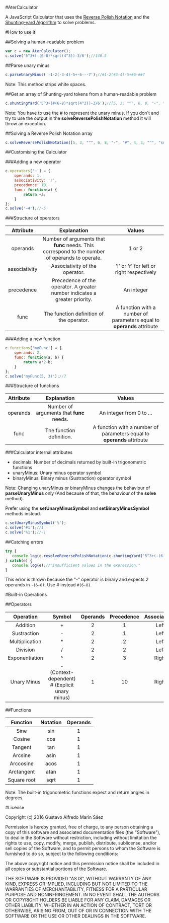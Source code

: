 #AterCalculator

A JavaScript Calculator that uses the [Reverse Polish Notation](https://en.wikipedia.org/wiki/Reverse_Polish_notation) and the [Shunting-yard Algorithm](https://en.wikipedia.org/wiki/Shunting-yard_algorithm) to solve problems.

#How to use it

##Solving a human-readable problem

```javascript
var c = new AterCalculator();
c.solve('5^3+(-(6-8)*sqrt(4^3))-3/6');//140.5
```

##Parse unary minus

```javascript
c.parseUnaryMinus('-1-2(-3-4)-5+-6---7');//#1-2(#3-4)-5+#6-##7
```

Note: This method strips white spaces.

##Get an array of Shunting-yard tokens from a human-readable problem

```javascript
c.shuntingYard('5^3+(#(6-8)*sqrt(4^3))-3/6');//[5, 3, "^", 6, 8, "-", "#", 4, 3, "^", "sqrt", "*", "+", 3, 6, "/", "-"]
```

Note: You have to use the # to represent the unary minus. If you don't and try to use the output in
the **solveReversePolishNotation** method it will throw an exception.

##Solving a Reverse Polish Notation array

```javascript
c.solveReversePolishNotation([5, 3, "^", 6, 8, "-", "#", 4, 3, "^", "sqrt", "*", "+", 3, 6, "/", "-"]);//140.5
```

##Customising the Calculator

###Adding a new operator

```javascript
c.operators['~'] = {
    operands: 1,
    associativity: 'r',
    precedence: 10,
    func: function(a) {
        return ~a;
    }
};
c.solve('~4');//-5
```

###Structure of operators

|Attribute|Explanation|Values|
|:---:|:---:|:---:|
|operands|Number of arguments that **func** needs. This correspond to the number of operands to operate.|1 or 2|
|associativity|Associativity of the operator.|'l' or 'r' for left or right respectively|
|precedence|Precedence of the operator. A greater number indicates a greater priority.|An integer|
|func|The function definition of the operator.|A function with a number of parameters equal to **operands** attribute|

###Adding a new function

```javascript
c.functions['myFunc'] = {
    operands: 2,
    func: function(a, b) {
        return a*2-b;
    }
};
c.solve('myFunc(5, 3)');//7
```

###Structure of functions

|Attribute|Explanation|Values|
|:---:|:---:|:---:|
|operands|Number of arguments that **func** needs.|An integer from 0 to ...|
|func|The function definition.|A function with a number of parameters equal to **operands** attribute|

###Calculator internal attributes

* decimals: Number of decimals returned by built-in trigonometric functions
* unaryMinus: Unary minus operator symbol
* binaryMinus: Binary minus (Sustraction) operator symbol

Note: Changing unaryMinus or binaryMinus changes the behaviour of **parseUnaryMinus** only (And because of that, 
the behaviour of the **solve** method).

Prefer using the **setUnaryMinusSymbol** and **setBinaryMinusSymbol** methods instead.

```javascript
c.setUnaryMinusSymbol('%');
c.solve('#1');//1
c.solve('%1');//-1
```

##Catching errors

```javascript
try {
   console.log(c.resolveReversePolishNotation(c.shuntingYard('5^3+(-(6-8)*sqrt(4^3))-3/6')));
} catch(e) {
   console.log(e);//"Insufficient values in the expression."
}
```

This error is thrown because the "-" operator is binary and expects 2 operands in `-(6-8)`. Use # instead `#(6-8)`.

#Built-in Operations

##Operators

|Operation|Symbol|Operands|Precedence|Associativity|
|:---:|:---:|:---:|:---:|:---:|
|Addition|+|2|1|Left|
|Sustraction|-|2|1|Left|
|Multiplication|*|2|2|Left|
|Division|/|2|2|Left|
|Exponentiation|^|2|3|Right
|Unary Minus|- (Context-dependent) <br> # (Explicit unary minus)|1|10|Right|

##Functions

|Function|Notation|Operands|
|:---:|:---:|:---:|
|Sine|sin|1|
|Cosine|cos|1|
|Tangent|tan|1|
|Arcsine|asin|1|
|Arccosine|acos|1|
|Arctangent|atan|1|
|Square root|sqrt|1|

Note: The built-in trigonometric functions expect and return angles in degrees.

#License

Copyright (c) 2016 Gustavo Alfredo Marín Sáez

Permission is hereby granted, free of charge, to any person obtaining a copy of this software and associated documentation files (the "Software"), to deal in the Software without restriction, including without limitation the rights to use, copy, modify, merge, publish, distribute, sublicense, and/or sell copies of the Software, and to permit persons to whom the Software is furnished to do so, subject to the following conditions:

The above copyright notice and this permission notice shall be included in all copies or substantial portions of the Software.

THE SOFTWARE IS PROVIDED "AS IS", WITHOUT WARRANTY OF ANY KIND, EXPRESS OR IMPLIED, INCLUDING BUT NOT LIMITED TO THE WARRANTIES OF MERCHANTABILITY, FITNESS FOR A PARTICULAR PURPOSE AND NONINFRINGEMENT. IN NO EVENT SHALL THE AUTHORS OR COPYRIGHT HOLDERS BE LIABLE FOR ANY CLAIM, DAMAGES OR OTHER LIABILITY, WHETHER IN AN ACTION OF CONTRACT, TORT OR OTHERWISE, ARISING FROM, OUT OF OR IN CONNECTION WITH THE SOFTWARE OR THE USE OR OTHER DEALINGS IN THE SOFTWARE.
